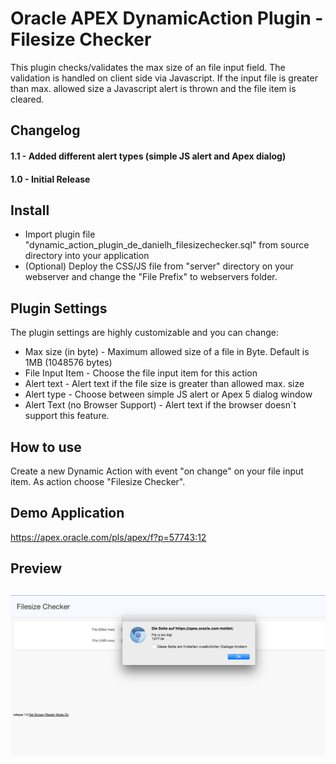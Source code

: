# Oracle APEX DynamicAction Plugin - Filesize Checker
This plugin checks/validates the max size of an file input field. The validation is handled on client side via Javascript.
If the input file is greater than max. allowed size a Javascript alert is thrown and the file item is cleared.

## Changelog
#### 1.1 - Added different alert types (simple JS alert and Apex dialog)
#### 1.0 - Initial Release

## Install
- Import plugin file "dynamic_action_plugin_de_danielh_filesizechecker.sql" from source directory into your application
- (Optional) Deploy the CSS/JS file from "server" directory on your webserver and change the "File Prefix" to webservers folder.

## Plugin Settings
The plugin settings are highly customizable and you can change:
- Max size (in byte) - Maximum allowed size of a file in Byte. Default is 1MB (1048576 bytes)
- File Input Item - Choose the file input item for this action
- Alert text - Alert text if the file size is greater than allowed max. size
- Alert type - Choose between simple JS alert or Apex 5 dialog window
- Alert Text (no Browser Support) - Alert text if the browser doesn´t support this feature.

## How to use
Create a new Dynamic Action with event "on change" on your file input item. As action choose "Filesize Checker".

## Demo Application
https://apex.oracle.com/pls/apex/f?p=57743:12

## Preview
![](https://github.com/Dani3lSun/apex-plugin-filesizechecker/blob/master/preview.png)
---
